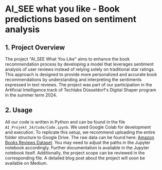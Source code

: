 # AI_SEE what you like - Book predictions based on sentiment analysis

## 1. Project Overview

The project "AI_SEE What You Like" aims to enhance the book recommendation process by developing a model that leverages sentiment analysis of user reviews instead of relying solely on traditional star ratings. This approach is designed to provide more personalized and accurate book recommendations by understanding and interpreting the sentiments expressed in text reviews. The project was part of our participation in the Artificial Intelligence track of Techlabs Düsseldorf's Digital Shaper program in the summer term 2024.

## 2. Usage

All our code is written in Python and can be found in the file `AI_Projekt_24/Code/Code.ipynb`. We used Google Colab for development and execution. To replicate this setup, we recommend uploading the entire folder structure to Google Drive. The raw data can be found here: [Amazon Books Reviews Dataset](https://www.kaggle.com/datasets/mohamedbakhet/amazon-books-reviews/data). You may need to adjust the paths in the Jupyter notebook accordingly. Further documentation is available in the Jupyter notebook itself. Additionally, the project scope can be reviewed in the corresponding file. A detailed blog post about the project will soon be available on Medium.

